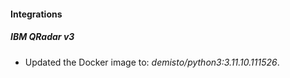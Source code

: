 #### Integrations
##### IBM QRadar v3
- Updated the Docker image to: *demisto/python3:3.11.10.111526*.
